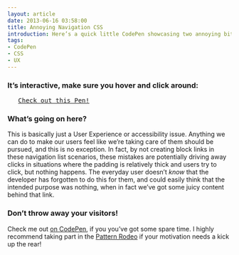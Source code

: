 ```yaml
---
layout: article
date: 2013-06-16 03:58:00
title: Annoying Navigation CSS
introduction: Here’s a quick little CodePen showcasing two annoying bits of CSS that many developers, sadly, are guilty of.
tags:
- CodePen
- CSS
- UX
---
```


### It’s interactive, make sure you hover and click around:

<pre class="codepen" data-height="600" data-type="result" data-href="LHqFy" data-user="chrisburnell" data-safe="true"> <code> </code> <a href="http://codepen.io/chrisburnell/pen/LHqFy">Check out this Pen!</a> </pre>
<script src="http://codepen.io/assets/embed/ei.js"></script>

### What’s going on here?

This is basically just a User Experience or accessibility issue. Anything we can do to make our users feel like we’re taking care of them should be pursued, and this is no exception. In fact, by not creating block links in these navigation list scenarios, these mistakes are potentially driving away clicks in situations where the padding is relatively thick and users try to click, but nothing happens. The everyday user doesn’t *know* that the developer has forgotten to do this for them, and could easily think that the intended purpose was nothing, when in fact we’ve got some juicy content behind that link.

### Don’t throw away your visitors!

Check me out [on CodePen](http://codepen.io/chrisburnell), if you you’ve got some spare time. I highly recommend taking part in the [Pattern Rodeo](http://blog.codepen.io/rodeo/) if your motivation needs a kick up the rear!
